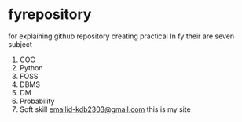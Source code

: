 # fyrepository
for explaining github repository creating practical
In fy their are seven subject
1. COC
2. Python
3. FOSS
4. DBMS
5. DM
6. Probability
7. Soft skill
emailid-kdb2303@gmail.com
this is my site